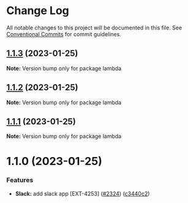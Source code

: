 # Change Log

All notable changes to this project will be documented in this file.
See [Conventional Commits](https://conventionalcommits.org) for commit guidelines.

## [1.1.3](https://github.com/contentful/apps/compare/lambda@1.1.2...lambda@1.1.3) (2023-01-25)

**Note:** Version bump only for package lambda

## [1.1.2](https://github.com/contentful/apps/compare/lambda@1.1.1...lambda@1.1.2) (2023-01-25)

**Note:** Version bump only for package lambda

## [1.1.1](https://github.com/contentful/apps/compare/lambda@1.1.0...lambda@1.1.1) (2023-01-25)

**Note:** Version bump only for package lambda

# 1.1.0 (2023-01-25)

### Features

- **Slack:** add slack app [EXT-4253] ([#2324](https://github.com/contentful/apps/issues/2324)) ([c3440c2](https://github.com/contentful/apps/commit/c3440c293ceb242c52d033ecc84417bb27d7d9ca))
